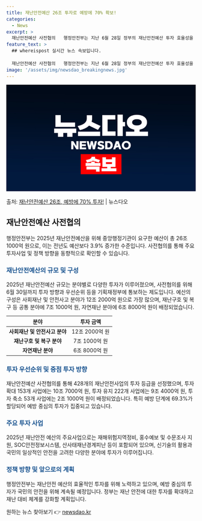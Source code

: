 ```yaml
---
title: 재난안전예산 26조 투자로 예방에 70% 확보!
categories:
  - News
excerpt: >
  재난안전예산 사전협의   행정안전부는 지난 6월 28일 정부의 재난안전예산 투자 효율성을 높이기 위한 '20…
feature_text: >
  ## whereispost 실시간 뉴스 속보입니다.

  재난안전예산 사전협의   행정안전부는 지난 6월 28일 정부의 재난안전예산 투자 효율성을 높이기 위한 '20…
image: '/assets/img/newsdao_breakingnews.jpg'
---
```


![뉴스다오 속보](/assets/img/newsdao_breakingnews.jpg)

<p>출처: <a href="https://newsdao.kr/4538" rel="dofollow">재난안전예산 26조, 예방에 70% 투자!</a> | 뉴스다오</p>

<h2 data-ke-size="size26">재난안전예산 사전협의</h2>
<p data-ke-size="size16">행정안전부는 2025년 재난안전예산을 위해 중앙행정기관이 요구한 예산이 총 26조 1000억 원으로, 이는 전년도 예산보다 3.9% 증가한 수준입니다. 사전협의를 통해 주요 투자사업 및 정책 방향을 동향적으로 확인할 수 있습니다.</p>

<h3><b><span style="color: #1a5490;">재난안전예산의 규모 및 구성</span></b></h3>
<p data-ke-size="size16">2025년 재난안전예산 규모는 분야별로 다양한 투자가 이루어졌으며, 사전협의를 위해 6월 30일까지 투자 방향과 우선순위 등을 기획재정부에 통보하는 제도입니다. 예산의 구성은 사회재난 및 안전사고 분야가 12조 2000억 원으로 가장 많으며, 재난구호 및 복구 등 공통 분야에 7조 1000억 원, 자연재난 분야에 6조 8000억 원이 배정되었습니다.</p>
<table>
<thead>
<tr>
<th style="text-align: center;">분야</th>
<th style="text-align: center;">투자 금액</th>
</tr>
</thead>
<tbody>
<tr>
<td style="text-align: center;"><b>사회재난 및 안전사고 분야</b></td>
<td style="text-align: center;">12조 2000억 원</td>
</tr>
<tr>
<td style="text-align: center;"><b>재난구호 및 복구 분야</b></td>
<td style="text-align: center;">7조 1000억 원</td>
</tr>
<tr>
<td style="text-align: center;"><b>자연재난 분야</b></td>
<td style="text-align: center;">6조 8000억 원</td>
</tr>
</tbody>
</table>

<h3><b><span style="color: #1a5490;">투자 우선순위 및 중점 투자 방향</span></b></h3>
<p data-ke-size="size16">재난안전예산 사전협의를 통해 428개의 재난안전사업의 투자 등급을 선정했으며, 투자 확대 153개 사업에는 10조 7000억 원, 투자 유지 222개 사업에는 9조 4000억 원, 투자 축소 53개 사업에는 2조 1000억 원이 배정되었습니다. 특히 예방 단계에 69.3%가 할당되어 예방 중심의 투자가 집중되고 있습니다.</p>

<h3><b><span style="color: #1a5490;">주요 투자 사업</span></b></h3>
<p data-ke-size="size16">2025년 재난안전 예산의 주요사업으로는 재해위험지역정비, 홍수예보 및 수문조사 지원, SOC안전정보시스템, 산사태재난경계피난 등이 포함되어 있으며, 신기술의 활용과 국민의 일상적인 안전을 고려한 다양한 분야에 투자가 이루어집니다.</p>

<h3><b><span style="color: #1a5490;">정책 방향 및 앞으로의 계획</span></b></h3>
<p data-ke-size="size16">행정안전부는 재난안전 예산의 효율적인 투자를 위해 노력하고 있으며, 예방 중심의 투자가 국민의 안전을 위해 계속될 예정입니다. 정부는 재난 안전에 대한 투자를 확대하고 재난 대비 체계를 강화할 계획입니다.</p>

<p data-ke-size="size16"></p> 

원하는 뉴스 찾아보기 👉 <a href="https://newsdao.kr" rel="dofollow">newsdao.kr</a>


